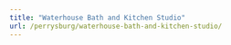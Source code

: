 ```yaml
---
title: "Waterhouse Bath and Kitchen Studio"
url: /perrysburg/waterhouse-bath-and-kitchen-studio/
---
```

